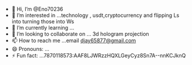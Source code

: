 - 👋 Hi, I’m @Eno70236
- 👀 I’m interested in ...technology , usdt,cryptocurrency and flipping Ls into turning those into Ws
- 🌱 I’m currently learning ...
- 💞️ I’m looking to collaborate on ... 3d hologram projection
- 📫 How to reach me ...email djay65877@gmail.com 
- 😄 Pronouns: ...
- ⚡ Fun fact: ...7870118573:AAF8LJWRzzHQXLGeyCyz8Sn7A--nnKCJknQ

<!---
Eno70236/Eno70236 is a ✨ special ✨ repository because its `README.md` (this file) appears on your GitHub profile.
You can click the Preview link to take a look at your changes.
--->
